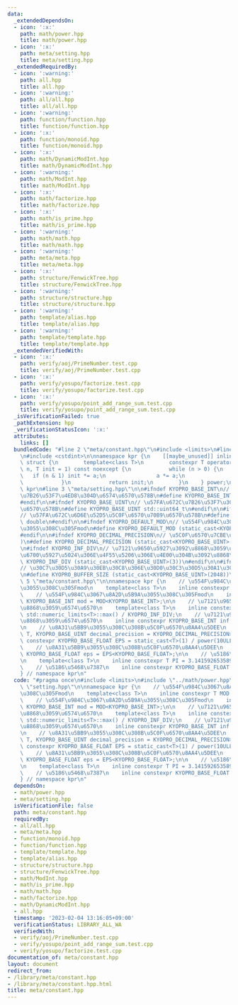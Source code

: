```yaml
---
data:
  _extendedDependsOn:
  - icon: ':x:'
    path: math/power.hpp
    title: math/power.hpp
  - icon: ':x:'
    path: meta/setting.hpp
    title: meta/setting.hpp
  _extendedRequiredBy:
  - icon: ':warning:'
    path: all.hpp
    title: all.hpp
  - icon: ':warning:'
    path: all/all.hpp
    title: all/all.hpp
  - icon: ':warning:'
    path: function/function.hpp
    title: function/function.hpp
  - icon: ':x:'
    path: function/monoid.hpp
    title: function/monoid.hpp
  - icon: ':x:'
    path: math/DynamicModInt.hpp
    title: math/DynamicModInt.hpp
  - icon: ':warning:'
    path: math/ModInt.hpp
    title: math/ModInt.hpp
  - icon: ':x:'
    path: math/factorize.hpp
    title: math/factorize.hpp
  - icon: ':x:'
    path: math/is_prime.hpp
    title: math/is_prime.hpp
  - icon: ':warning:'
    path: math/math.hpp
    title: math/math.hpp
  - icon: ':warning:'
    path: meta/meta.hpp
    title: meta/meta.hpp
  - icon: ':x:'
    path: structure/FenwickTree.hpp
    title: structure/FenwickTree.hpp
  - icon: ':warning:'
    path: structure/structure.hpp
    title: structure/structure.hpp
  - icon: ':warning:'
    path: template/alias.hpp
    title: template/alias.hpp
  - icon: ':warning:'
    path: template/template.hpp
    title: template/template.hpp
  _extendedVerifiedWith:
  - icon: ':x:'
    path: verify/aoj/PrimeNumber.test.cpp
    title: verify/aoj/PrimeNumber.test.cpp
  - icon: ':x:'
    path: verify/yosupo/factorize.test.cpp
    title: verify/yosupo/factorize.test.cpp
  - icon: ':x:'
    path: verify/yosupo/point_add_range_sum.test.cpp
    title: verify/yosupo/point_add_range_sum.test.cpp
  _isVerificationFailed: true
  _pathExtension: hpp
  _verificationStatusIcon: ':x:'
  attributes:
    links: []
  bundledCode: "#line 2 \"meta/constant.hpp\"\n#include <limits>\n#line 2 \"math/power.hpp\"\
    \n#include <cstdint>\n\nnamespace kpr {\n    [[maybe_unused]] inline constexpr\
    \ struct {\n        template<class T>\n        constexpr T operator ()(T a, std::uint_fast64_t\
    \ n, T init = 1) const noexcept {\n            while (n > 0) {\n             \
    \   if (n & 1) init *= a;\n                a *= a;\n                n >>= 1;\n\
    \            }\n            return init;\n        }\n    } power;\n} // namespace\
    \ kpr\n#line 3 \"meta/setting.hpp\"\n\n#ifndef KYOPRO_BASE_INT\n// \u57FA\u672C\
    \u7B26\u53F7\u4ED8\u304D\u6574\u6570\u578B\n#define KYOPRO_BASE_INT std::int64_t\n\
    #endif\n\n#ifndef KYOPRO_BASE_UINT\n// \u57FA\u672C\u7B26\u53F7\u306A\u3057\u6574\
    \u6570\u578B\n#define KYOPRO_BASE_UINT std::uint64_t\n#endif\n\n#ifndef KYOPRO_BASE_FLOAT\n\
    // \u57FA\u672C\u6D6E\u52D5\u5C0F\u6570\u70B9\u6570\u578B\n#define KYOPRO_BASE_FLOAT\
    \ double\n#endif\n\n#ifndef KYOPRO_DEFAULT_MOD\n// \u554F\u984C\u3067\u8A2D\u5B9A\
    \u3055\u308C\u305Fmod\n#define KYOPRO_DEFAULT_MOD (static_cast<KYOPRO_BASE_UINT>(998244353))\n\
    #endif\n\n#ifndef KYOPRO_DECIMAL_PRECISION\n// \u5C0F\u6570\u7CBE\u5EA6(\u6841\
    )\n#define KYOPRO_DECIMAL_PRECISION (static_cast<KYOPRO_BASE_UINT>(12))\n#endif\n\
    \n#ifndef KYOPRO_INF_DIV\n// \u7121\u9650\u5927\u3092\u8868\u3059\u6574\u6570\u304C\
    \u6700\u5927\u5024\u306E\u4F55\u5206\u306E\u4E00\u304B\u3092\u8868\u3059\n#define\
    \ KYOPRO_INF_DIV (static_cast<KYOPRO_BASE_UINT>(3))\n#endif\n\n#ifndef KYOPRO_BUFFER_SIZE\n\
    // \u30C7\u30D5\u30A9\u30EB\u30C8\u306E\u30D0\u30C3\u30D5\u30A1\u30B5\u30A4\u30BA\
    \n#define KYOPRO_BUFFER_SIZE (static_cast<KYOPRO_BASE_UINT>(2048))\n#endif\n#line\
    \ 5 \"meta/constant.hpp\"\n\nnamespace kpr {\n    // \u554F\u984C\u3067\u8A2D\u5B9A\
    \u3055\u308C\u305Fmod\n    template<class T>\n    inline constexpr T MOD = KYOPRO_DEFAULT_MOD;\n\
    \    // \u554F\u984C\u3067\u8A2D\u5B9A\u3055\u308C\u305Fmod\n    inline constexpr\
    \ KYOPRO_BASE_INT mod = MOD<KYOPRO_BASE_INT>;\n\n    // \u7121\u9650\u5927\u3092\
    \u8868\u3059\u6574\u6570\n    template<class T>\n    inline constexpr T INF =\
    \ std::numeric_limits<T>::max() / KYOPRO_INF_DIV;\n    // \u7121\u9650\u5927\u3092\
    \u8868\u3059\u6574\u6570\n    inline constexpr KYOPRO_BASE_INT inf = INF<KYOPRO_BASE_INT>;\n\
    \n    // \u8A31\u5BB9\u3055\u308C\u308B\u5C0F\u6570\u8AA4\u5DEE\n    template<class\
    \ T, KYOPRO_BASE_UINT decimal_precision = KYOPRO_DECIMAL_PRECISION>\n    inline\
    \ constexpr KYOPRO_BASE_FLOAT EPS = static_cast<T>(1) / power(10ULL, decimal_precision);\n\
    \    // \u8A31\u5BB9\u3055\u308C\u308B\u5C0F\u6570\u8AA4\u5DEE\n    inline constexpr\
    \ KYOPRO_BASE_FLOAT eps = EPS<KYOPRO_BASE_FLOAT>;\n\n    // \u5186\u5468\u7387\
    \n    template<class T>\n    inline constexpr T PI = 3.14159265358979323846;\n\
    \    // \u5186\u5468\u7387\n    inline constexpr KYOPRO_BASE_FLOAT pi = PI<KYOPRO_BASE_FLOAT>;\n\
    } // namespace kpr\n"
  code: "#pragma once\n#include <limits>\n#include \"../math/power.hpp\"\n#include\
    \ \"setting.hpp\"\n\nnamespace kpr {\n    // \u554F\u984C\u3067\u8A2D\u5B9A\u3055\
    \u308C\u305Fmod\n    template<class T>\n    inline constexpr T MOD = KYOPRO_DEFAULT_MOD;\n\
    \    // \u554F\u984C\u3067\u8A2D\u5B9A\u3055\u308C\u305Fmod\n    inline constexpr\
    \ KYOPRO_BASE_INT mod = MOD<KYOPRO_BASE_INT>;\n\n    // \u7121\u9650\u5927\u3092\
    \u8868\u3059\u6574\u6570\n    template<class T>\n    inline constexpr T INF =\
    \ std::numeric_limits<T>::max() / KYOPRO_INF_DIV;\n    // \u7121\u9650\u5927\u3092\
    \u8868\u3059\u6574\u6570\n    inline constexpr KYOPRO_BASE_INT inf = INF<KYOPRO_BASE_INT>;\n\
    \n    // \u8A31\u5BB9\u3055\u308C\u308B\u5C0F\u6570\u8AA4\u5DEE\n    template<class\
    \ T, KYOPRO_BASE_UINT decimal_precision = KYOPRO_DECIMAL_PRECISION>\n    inline\
    \ constexpr KYOPRO_BASE_FLOAT EPS = static_cast<T>(1) / power(10ULL, decimal_precision);\n\
    \    // \u8A31\u5BB9\u3055\u308C\u308B\u5C0F\u6570\u8AA4\u5DEE\n    inline constexpr\
    \ KYOPRO_BASE_FLOAT eps = EPS<KYOPRO_BASE_FLOAT>;\n\n    // \u5186\u5468\u7387\
    \n    template<class T>\n    inline constexpr T PI = 3.14159265358979323846;\n\
    \    // \u5186\u5468\u7387\n    inline constexpr KYOPRO_BASE_FLOAT pi = PI<KYOPRO_BASE_FLOAT>;\n\
    } // namespace kpr\n"
  dependsOn:
  - math/power.hpp
  - meta/setting.hpp
  isVerificationFile: false
  path: meta/constant.hpp
  requiredBy:
  - all/all.hpp
  - meta/meta.hpp
  - function/monoid.hpp
  - function/function.hpp
  - template/template.hpp
  - template/alias.hpp
  - structure/structure.hpp
  - structure/FenwickTree.hpp
  - math/ModInt.hpp
  - math/is_prime.hpp
  - math/math.hpp
  - math/factorize.hpp
  - math/DynamicModInt.hpp
  - all.hpp
  timestamp: '2023-02-04 13:16:05+09:00'
  verificationStatus: LIBRARY_ALL_WA
  verifiedWith:
  - verify/aoj/PrimeNumber.test.cpp
  - verify/yosupo/point_add_range_sum.test.cpp
  - verify/yosupo/factorize.test.cpp
documentation_of: meta/constant.hpp
layout: document
redirect_from:
- /library/meta/constant.hpp
- /library/meta/constant.hpp.html
title: meta/constant.hpp
---
```

